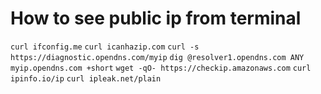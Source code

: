 # How to see public ip from terminal

`curl ifconfig.me`
`curl icanhazip.com`
`curl -s https://diagnostic.opendns.com/myip`
`dig @resolver1.opendns.com ANY myip.opendns.com +short`
`wget -qO- https://checkip.amazonaws.com`
`curl ipinfo.io/ip`
`curl ipleak.net/plain`
